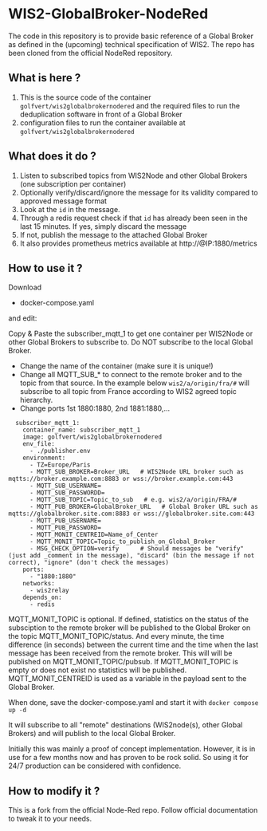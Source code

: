 # WIS2-GlobalBroker-NodeRed

The code in this repository is to provide basic reference of a Global Broker as defined in the (upcoming) technical specification of WIS2.
The repo has been cloned from the official NodeRed repository.

## What is here ?

1. This is the source code of the container `golfvert/wis2globalbrokernodered` and the required files to run the deduplication software in front of a Global Broker
2. configuration files to run the container available at `golfvert/wis2globalbrokernodered`

## What does it do ?

1. Listen to subscribed topics from WIS2Node and other Global Brokers (one subscription per container)
2. Optionally verify/discard/ignore the message for its validity compared to approved message format
3. Look at the `id` in the message. 
4. Through a redis request check if that `id` has already been seen in the last 15 minutes. If yes, simply discard the message
5. If not, publish the message to the attached Global Broker
6. It also provides prometheus metrics available at http://@IP:1880/metrics

## How to use it ?

Download 
- docker-compose.yaml

and edit:

Copy & Paste the subscriber_mqtt_1 to get one container per WIS2Node or other Global Brokers to subscribe to. Do NOT subscribe to the local Global Broker.
- Change the name of the container (make sure it is unique!)
- Change all MQTT_SUB_* to connect to the remote broker and to the topic from that source. In the example below `wis2/a/origin/fra/#` will subscribe to all topic from France according to WIS2 agreed topic hierarchy.
- Change ports 1st 1880:1880, 2nd 1881:1880,...

```
  subscriber_mqtt_1:
    container_name: subscriber_mqtt_1
    image: golfvert/wis2globalbrokernodered
    env_file:
      - ./publisher.env
    environment:
      - TZ=Europe/Paris
      - MQTT_SUB_BROKER=Broker_URL   # WIS2Node URL broker such as mqtts://broker.example.com:8883 or wss://broker.example.com:443
      - MQTT_SUB_USERNAME=
      - MQTT_SUB_PASSWORDD=
      - MQTT_SUB_TOPIC=Topic_to_sub   # e.g. wis2/a/origin/FRA/#
      - MQTT_PUB_BROKER=GlobalBroker_URL   # Global Broker URL such as mqtts://globalbroker.site.com:8883 or wss://globalbroker.site.com:443
      - MQTT_PUB_USERNAME=
      - MQTT_PUB_PASSWORD=
      - MQTT_MONIT_CENTREID=Name_of_Center
      - MQTT_MONIT_TOPIC=Topic_to_publish_on_Global_Broker
      - MSG_CHECK_OPTION=verify      # Should messages be "verify" (just add _comment in the message), "discard" (bin the message if not correct), "ignore" (don't check the messages)
    ports:
      - "1880:1880"
    networks:
      - wis2relay
    depends_on:
      - redis
 ```
MQTT_MONIT_TOPIC is optional. If defined, statistics on the status of the subsciption to the remote broker will be published to the Global Broker on the topic MQTT_MONIT_TOPIC/status. And every minute, the time difference (in seconds) between the current time and the time when the last message has been received from the remote broker. This will will be published on MQTT_MONIT_TOPIC/pubsub. If MQTT_MONIT_TOPIC is empty or does not exist no statistics will be published.
MQTT_MONIT_CENTREID is used as a variable in the payload sent to the Global Broker.

When done, save the docker-compose.yaml and start it with `docker compose up -d`

It will subscribe to all "remote" destinations (WIS2node(s), other Global Brokers) and will publish to the local Global Broker.

Initially this was mainly a proof of concept implementation. However, it is in use for a few months now and has proven to be rock solid. So using it for 24/7 production can be considered with confidence.

## How to modify it ?

This is a fork from the official Node-Red repo. Follow official documentation to tweak it to your needs.
